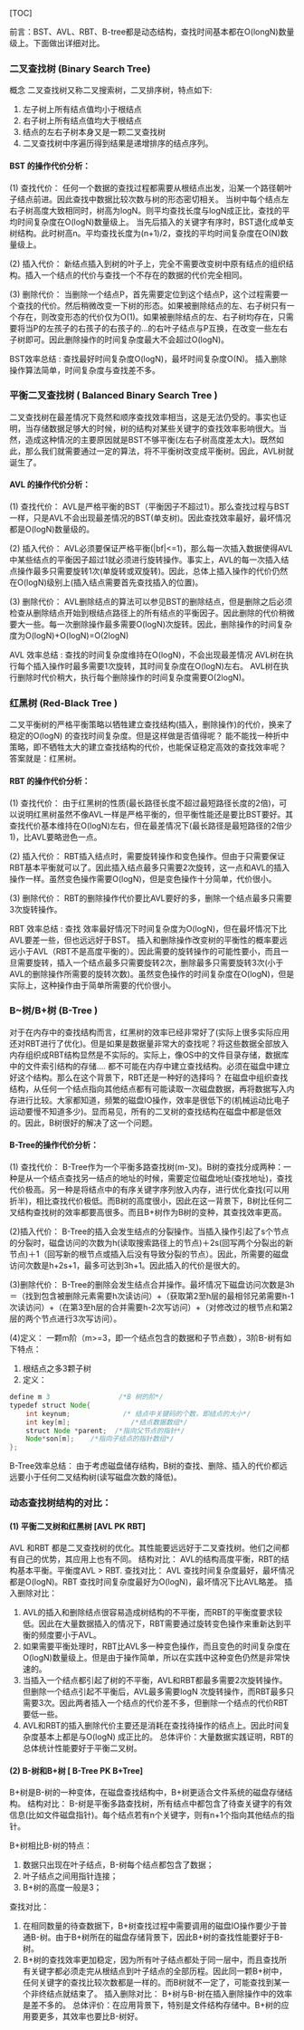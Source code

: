 [TOC]

前言：BST、AVL、RBT、B-tree都是动态结构，查找时间基本都在O(longN)数量级上。下面做出详细对比。

### 二叉查找树 (Binary Search Tree)

概念
二叉查找树又称二叉搜索树，二叉排序树，特点如下: 

1. 左子树上所有结点值均小于根结点 
2. 右子树上所有结点值均大于根结点 
3. 结点的左右子树本身又是一颗二叉查找树 
4. 二叉查找树中序遍历得到结果是递增排序的结点序列。

#### BST 的操作代价分析：

(1) 查找代价：
任何一个数据的查找过程都需要从根结点出发，沿某一个路径朝叶子结点前进。因此查找中数据比较次数与树的形态密切相关。 
当树中每个结点左右子树高度大致相同时，树高为logN。则平均查找长度与logN成正比，查找的平均时间复杂度在O(logN)数量级上。 
当先后插入的关键字有序时，BST退化成单支树结构。此时树高n。平均查找长度为(n+1)/2，查找的平均时间复杂度在O(N)数量级上。

(2) 插入代价：
新结点插入到树的叶子上，完全不需要改变树中原有结点的组织结构。插入一个结点的代价与查找一个不存在的数据的代价完全相同。

(3) 删除代价：
当删除一个结点P，首先需要定位到这个结点P，这个过程需要一个查找的代价。然后稍微改变一下树的形态。如果被删除结点的左、右子树只有一个存在，则改变形态的代价仅为O(1)。如果被删除结点的左、右子树均存在，只需要将当P的左孩子的右孩子的右孩子的…的右叶子结点与P互换，在改变一些左右子树即可。因此删除操作的时间复杂度最大不会超过O(logN)。

BST效率总结 :
查找最好时间复杂度O(logN)，最坏时间复杂度O(N)。 
插入删除操作算法简单，时间复杂度与查找差不多。

### 平衡二叉查找树 ( Balanced Binary Search Tree )

二叉查找树在最差情况下竟然和顺序查找效率相当，这是无法仍受的。事实也证明，当存储数据足够大的时候，树的结构对某些关键字的查找效率影响很大。当然，造成这种情况的主要原因就是BST不够平衡(左右子树高度差太大)。既然如此，那么我们就需要通过一定的算法，将不平衡树改变成平衡树。因此，AVL树就诞生了。

#### AVL 的操作代价分析：

(1) 查找代价：
AVL是严格平衡的BST（平衡因子不超过1）。那么查找过程与BST一样，只是AVL不会出现最差情况的BST(单支树)。因此查找效率最好，最坏情况都是O(logN)数量级的。

(2) 插入代价：
AVL必须要保证严格平衡(|bf|<=1)，那么每一次插入数据使得AVL中某些结点的平衡因子超过1就必须进行旋转操作。事实上，AVL的每一次插入结点操作最多只需要旋转1次(单旋转或双旋转)。因此，总体上插入操作的代价仍然在O(logN)级别上(插入结点需要首先查找插入的位置)。

(3) 删除代价：
AVL删除结点的算法可以参见BST的删除结点，但是删除之后必须检查从删除结点开始到根结点路径上的所有结点的平衡因子。因此删除的代价稍微要大一些。每一次删除操作最多需要O(logN)次旋转。因此，删除操作的时间复杂度为O(logN)+O(logN)=O(2logN)

AVL 效率总结 :
查找的时间复杂度维持在O(logN)，不会出现最差情况 
AVL树在执行每个插入操作时最多需要1次旋转，其时间复杂度在O(logN)左右。 
AVL树在执行删除时代价稍大，执行每个删除操作的时间复杂度需要O(2logN)。

### 红黑树 (Red-Black Tree )

二叉平衡树的严格平衡策略以牺牲建立查找结构(插入，删除操作)的代价，换来了稳定的O(logN) 的查找时间复杂度。但是这样做是否值得呢？ 
能不能找一种折中策略，即不牺牲太大的建立查找结构的代价，也能保证稳定高效的查找效率呢？ 答案就是：红黑树。

#### RBT 的操作代价分析：

(1) 查找代价：
由于红黑树的性质(最长路径长度不超过最短路径长度的2倍)，可以说明红黑树虽然不像AVL一样是严格平衡的，但平衡性能还是要比BST要好。其查找代价基本维持在O(logN)左右，但在最差情况下(最长路径是最短路径的2倍少1)，比AVL要略逊色一点。

(2) 插入代价：
RBT插入结点时，需要旋转操作和变色操作。但由于只需要保证RBT基本平衡就可以了。因此插入结点最多只需要2次旋转，这一点和AVL的插入操作一样。虽然变色操作需要O(logN)，但是变色操作十分简单，代价很小。

(3) 删除代价：
RBT的删除操作代价要比AVL要好的多，删除一个结点最多只需要3次旋转操作。

RBT 效率总结 :
查找 效率最好情况下时间复杂度为O(logN)，但在最坏情况下比AVL要差一些，但也远远好于BST。 
插入和删除操作改变树的平衡性的概率要远远小于AVL（RBT不是高度平衡的）。因此需要的旋转操作的可能性要小，而且一旦需要旋转，插入一个结点最多只需要旋转2次，删除最多只需要旋转3次(小于AVL的删除操作所需要的旋转次数)。虽然变色操作的时间复杂度在O(logN)，但是实际上，这种操作由于简单所需要的代价很小。

### B~树/B+树 (B-Tree )

对于在内存中的查找结构而言，红黑树的效率已经非常好了(实际上很多实际应用还对RBT进行了优化)。但是如果是数据量非常大的查找呢？将这些数据全部放入内存组织成RBT结构显然是不实际的。实际上，像OS中的文件目录存储，数据库中的文件索引结构的存储…. 都不可能在内存中建立查找结构。必须在磁盘中建立好这个结构。那么在这个背景下，RBT还是一种好的选择吗？ 
在磁盘中组织查找结构，从任何一个结点指向其他结点都有可能读取一次磁盘数据，再将数据写入内存进行比较。大家都知道，频繁的磁盘IO操作，效率是很低下的(机械运动比电子运动要慢不知道多少)。显而易见，所有的二叉树的查找结构在磁盘中都是低效的。因此，B树很好的解决了这一个问题。

#### B-Tree的操作代价分析：

(1) 查找代价：
B-Tree作为一个平衡多路查找树(m-叉)。B树的查找分成两种：一种是从一个结点查找另一结点的地址的时候，需要定位磁盘地址(查找地址)，查找代价极高。另一种是将结点中的有序关键字序列放入内存，进行优化查找(可以用折半)，相比查找代价极低。而B树的高度很小，因此在这一背景下，B树比任何二叉结构查找树的效率都要高很多。而且B+树作为B树的变种，其查找效率更高。

(2)插入代价：
B-Tree的插入会发生结点的分裂操作。当插入操作引起了s个节点的分裂时，磁盘访问的次数为h(读取搜索路径上的节点)＋2s(回写两个分裂出的新节点)＋1（回写新的根节点或插入后没有导致分裂的节点）。因此，所需要的磁盘访问次数是h+2s+1，最多可达到3h+1。因此插入的代价是很大的。

(3)删除代价：
B-Tree的删除会发生结点合并操作。最坏情况下磁盘访问次数是3h＝（找到包含被删除元素需要h次读访问）+（获取第2至h层的最相邻兄弟需要h-1次读访问）+（在第3至h层的合并需要h-2次写访问）+（对修改过的根节点和第2层的两个节点进行3次写访问）。

(4)定义：
一颗m阶（m>=3，即一个结点包含的数据和子节点数），3阶B-树有如下特点： 
1. 根结点之多3颗子树 
2. 定义：

```java
define m 3                 /*B 树的阶*/  
typedef struct Node{  
    int keynum;             /* 结点中关键码的个数，即结点的大小*/  
    int key[m];               /*结点数据数组*/  
    struct Node *parent;  /*指向父节点的指针*/  
    Node*son[m];    /*指向子结点的指针数组*/  
};   
```

B-Tree效率总结：
由于考虑磁盘储存结构，B树的查找、删除、插入的代价都远远要小于任何二叉结构树(读写磁盘次数的降低)。

### 动态查找树结构的对比：

#### (1) 平衡二叉树和红黑树 [AVL PK RBT]

AVL 和RBT 都是二叉查找树的优化。其性能要远远好于二叉查找树。他们之间都有自己的优势，其应用上也有不同。 
结构对比： AVL的结构高度平衡，RBT的结构基本平衡。平衡度AVL > RBT. 
查找对比： AVL 查找时间复杂度最好，最坏情况都是O(logN)。RBT 查找时间复杂度最好为O(logN)，最坏情况下比AVL略差。 
插入删除对比： 

1. AVL的插入和删除结点很容易造成树结构的不平衡，而RBT的平衡度要求较低。因此在大量数据插入的情况下，RBT需要通过旋转变色操作来重新达到平衡的频度要小于AVL。 
2. 如果需要平衡处理时，RBT比AVL多一种变色操作，而且变色的时间复杂度在O(logN)数量级上。但是由于操作简单，所以在实践中这种变色仍然是非常快速的。 
3. 当插入一个结点都引起了树的不平衡，AVL和RBT都最多需要2次旋转操作。但删除一个结点引起不平衡后，AVL最多需要logN 次旋转操作，而RBT最多只需要3次。因此两者插入一个结点的代价差不多，但删除一个结点的代价RBT要低一些。 
4. AVL和RBT的插入删除代价主要还是消耗在查找待操作的结点上。因此时间复杂度基本上都是与O(logN) 成正比的。 
  总体评价：大量数据实践证明，RBT的总体统计性能要好于平衡二叉树。

#### (2) B-树和B+树 [ B-Tree PK B+Tree]

B+树是B-树的一种变体，在磁盘查找结构中，B+树更适合文件系统的磁盘存储结构。 
结构对比： 
B-树是平衡多路查找树，所有结点中都包含了待查关键字的有效信息(比如文件磁盘指针)。每个结点若有n个关键字，则有n+1个指向其他结点的指针。

B+树相比B-树的特点： 
1. 数据只出现在叶子结点，B-树每个结点都包含了数据； 
2. 叶子结点之间用指针连接； 
3. B+树的高度一般是3；

查找对比： 
1. 在相同数量的待查数据下，B+树查找过程中需要调用的磁盘IO操作要少于普通B-树。由于B+树所在的磁盘存储背景下，因此B+树的查找性能要好于B-树。 
2. B+树的查找效率更加稳定，因为所有叶子结点都处于同一层中，而且查找所有关键字都必须走完从根结点到叶子结点的全部历程。因此同一颗B+树中，任何关键字的查找比较次数都是一样的。而B树就不一定了，可能查找到某一个非终结点就结束了。 
  插入删除对比： B+树与B-树在插入删除操作中的效率是差不多的。 
  总体评价：在应用背景下，特别是文件结构存储中。B+树的应用要更多，其效率也要比B-树好。